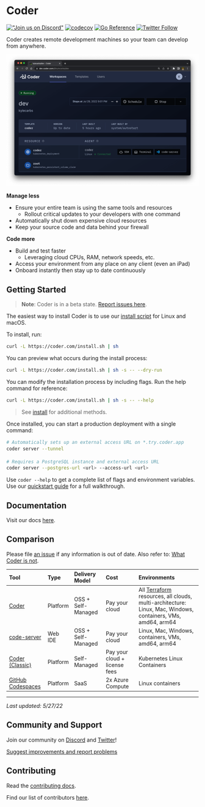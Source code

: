# Coder

[!["Join us on
Discord"](https://img.shields.io/badge/join-us%20on%20Discord-gray.svg?longCache=true&logo=discord&colorB=green)](https://discord.gg/coder)
[![codecov](https://codecov.io/gh/coder/coder/branch/main/graph/badge.svg?token=TNLW3OAP6G)](https://codecov.io/gh/coder/coder)
[![Go Reference](https://pkg.go.dev/badge/github.com/coder/coder.svg)](https://pkg.go.dev/github.com/coder/coder)
[![Twitter
Follow](https://img.shields.io/twitter/follow/CoderHQ?label=%40CoderHQ&style=social)](https://twitter.com/coderhq)

Coder creates remote development machines so your team can develop from anywhere.

<p align="center">
  <img src="./docs/images/hero-image.png">
</p>

**Manage less**

- Ensure your entire team is using the same tools and resources
  - Rollout critical updates to your developers with one command
- Automatically shut down expensive cloud resources
- Keep your source code and data behind your firewall

**Code more**

- Build and test faster
  - Leveraging cloud CPUs, RAM, network speeds, etc.
- Access your environment from any place on any client (even an iPad)
- Onboard instantly then stay up to date continuously

## Getting Started

> **Note**:
> Coder is in a beta state. [Report issues here](https://github.com/coder/coder/issues/new).

The easiest way to install Coder is to use our [install script](https://github.com/coder/coder/blob/main/install.sh) for Linux and macOS.

To install, run:

```bash
curl -L https://coder.com/install.sh | sh
```

You can preview what occurs during the install process:

```bash
curl -L https://coder.com/install.sh | sh -s -- --dry-run
```

You can modify the installation process by including flags. Run the help command for reference:

```bash
curl -L https://coder.com/install.sh | sh -s -- --help
```

> See [install](docs/install.md) for additional methods.

Once installed, you can start a production deployment with a single command:

```sh
# Automatically sets up an external access URL on *.try.coder.app
coder server --tunnel

# Requires a PostgreSQL instance and external access URL
coder server --postgres-url <url> --access-url <url>
```

Use `coder --help` to get a complete list of flags and environment variables. Use our [quickstart guide](https://coder.com/docs/coder-oss/latest/quickstart) for a full walkthrough.

## Documentation

Visit our docs [here](https://coder.com/docs/coder-oss).

## Comparison

Please file [an issue](https://github.com/coder/coder/issues/new) if any information is out of date. Also refer to: [What Coder is not](https://coder.com/docs/coder-oss/latest/index#what-coder-is-not).

| Tool                                                        | Type     | Delivery Model     | Cost                          | Environments                                                                                                                                               |
| :---------------------------------------------------------- | :------- | :----------------- | :---------------------------- | :--------------------------------------------------------------------------------------------------------------------------------------------------------- |
| [Coder](https://github.com/coder/coder)                     | Platform | OSS + Self-Managed | Pay your cloud                | All [Terraform](https://www.terraform.io/registry/providers) resources, all clouds, multi-architecture: Linux, Mac, Windows, containers, VMs, amd64, arm64 |
| [code-server](https://github.com/cdr/code-server)           | Web IDE  | OSS + Self-Managed | Pay your cloud                | Linux, Mac, Windows, containers, VMs, amd64, arm64                                                                                                         |
| [Coder (Classic)](https://coder.com/docs)                   | Platform | Self-Managed       | Pay your cloud + license fees | Kubernetes Linux Containers                                                                                                                                |
| [GitHub Codespaces](https://github.com/features/codespaces) | Platform | SaaS               | 2x Azure Compute              | Linux containers                                                                                                                                           |

---

_Last updated: 5/27/22_

## Community and Support

Join our community on [Discord](https://discord.gg/coder) and [Twitter](https://twitter.com/coderhq)!

[Suggest improvements and report problems](https://github.com/coder/coder/issues/new/choose)

## Contributing

Read the [contributing docs](https://coder.com/docs/coder-oss/latest/CONTRIBUTING).

Find our list of contributors [here](./docs/CONTRIBUTORS.md).
